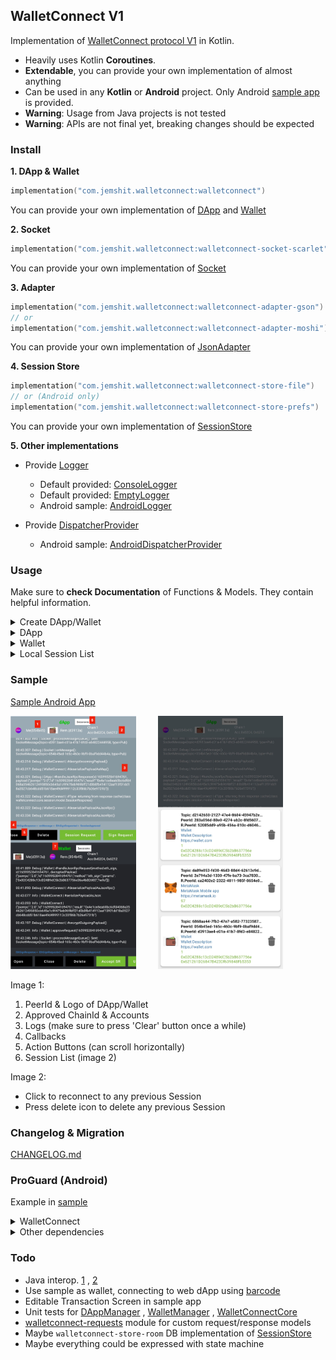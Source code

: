 ## WalletConnect V1

Implementation of [WalletConnect protocol V1](https://docs.walletconnect.com/tech-spec) in Kotlin.

- Heavily uses Kotlin **Coroutines**.
- **Extendable**, you can provide your own implementation of almost anything
- Can be used in any **Kotlin** or **Android** project. Only Android [sample app](sample) is provided.
- **Warning**: Usage from Java projects is not tested
- **Warning**: APIs are not final yet, breaking changes should be expected

### Install

**1. DApp & Wallet**

```kotlin
implementation("com.jemshit.walletconnect:walletconnect")
```

You can provide your own implementation of [DApp](walletconnect-core/src/main/java/walletconnect/core/DApp.kt)
and [Wallet](walletconnect-core/src/main/java/walletconnect/core/Wallet.kt)

**2. Socket**

```kotlin
implementation("com.jemshit.walletconnect:walletconnect-socket-scarlet")
```

You can provide your own implementation
of [Socket](walletconnect-core/src/main/java/walletconnect/core/socket/Socket.kt)

**3. Adapter**

```kotlin
implementation("com.jemshit.walletconnect:walletconnect-adapter-gson")
// or
implementation("com.jemshit.walletconnect:walletconnect-adapter-moshi")
```

You can provide your own implementation
of [JsonAdapter](walletconnect-core/src/main/java/walletconnect/core/adapter/JsonAdapter.kt)

**4. Session Store**

```kotlin
implementation("com.jemshit.walletconnect:walletconnect-store-file")
// or (Android only)
implementation("com.jemshit.walletconnect:walletconnect-store-prefs")
```

You can provide your own implementation
of [SessionStore](walletconnect-core/src/main/java/walletconnect/core/session_state/SessionStore.kt)

**5. Other implementations**

- Provide [Logger](walletconnect-core/src/main/java/walletconnect/core/util/Logger.kt)
    - Default
      provided: [ConsoleLogger](walletconnect-core/src/main/java/walletconnect/core/util/logger_impl/ConsoleLogger.kt)
    - Default
      provided: [EmptyLogger](walletconnect-core/src/main/java/walletconnect/core/util/logger_impl/EmptyLogger.kt)
    - Android sample: [AndroidLogger](sample/src/main/java/walletconnect/sample/impl/AndroidLogger.kt)

- Provide [DispatcherProvider](walletconnect-core/src/main/java/walletconnect/core/util/DispatcherProvider.kt)
    - Android
      sample: [AndroidDispatcherProvider](sample/src/main/java/walletconnect/sample/impl/AndroidDispatcherProvider.kt)

### Usage

Make sure to **check Documentation** of Functions & Models. They contain helpful information.

<details>
<summary> Create DApp/Wallet </summary>

```kotlin
fun createDApp(sessionStoreName: String)
        : DApp {
    return DAppManager(
            socketFactory = { url -> createSocket(url) },
            sessionStore = createSessionStore(sessionStoreName),
            jsonAdapter = createJsonAdapter(),
            dispatcherProvider,
            logger
    )
}

fun createWallet(sessionStoreName: String)
        : Wallet {
    return WalletManager(
            socketFactory = { url -> createSocket(url) },
            sessionStore = createSessionStore(sessionStoreName),
            jsonAdapter = createJsonAdapter(),
            dispatcherProvider,
            logger
    )
}

fun createSocketService(url: String,
                        lifecycleRegistry: LifecycleRegistry)
        : SocketService {

    // you can ignore this
    val interceptor = HttpLoggingInterceptor().apply {
        level = HttpLoggingInterceptor.Level.HEADERS
    }

    // change depending on your needs
    val okHttpClient = OkHttpClient.Builder()
            .callTimeout(10, TimeUnit.SECONDS)
            .readTimeout(10, TimeUnit.SECONDS)
            .writeTimeout(10, TimeUnit.SECONDS)
            // "https://bridge.walletconnect.org" -> i think BridgeServer responds with "missing or invalid socket data"
            // "https://safe-walletconnect.gnosis.io" -> ping works fine
            .pingInterval(4, TimeUnit.SECONDS)
            .addNetworkInterceptor(interceptor)
            .build()

    val webSocketFactory = okHttpClient.newWebSocketFactory(url)

    // you can use something else instead of Gson, make sure to provide SocketMessageTypeAdapter() & JsonRpcMethodTypeAdapter()
    val gson = GsonBuilder()
            .registerTypeAdapter(SocketMessageType::class.java, SocketMessageTypeAdapter())
            .registerTypeAdapter(JsonRpcMethod::class.java, JsonRpcMethodTypeAdapter())
            .create()

    val scarlet = Scarlet.Builder()
            .webSocketFactory(webSocketFactory)
            .addMessageAdapterFactory(GsonMessageAdapter.Factory(gson))
            .addStreamAdapterFactory(FlowStreamAdapter.Factory)
            .backoffStrategy(ExponentialBackoffStrategy(initialDurationMillis = 1_000L,
                                                        maxDurationMillis = 8_000L))
            .lifecycle(lifecycleRegistry)
            .build()

    return scarlet.create(SocketService::class.java)
}

fun createSocket(url: String)
        : Socket {
    val gson = GsonBuilder()
            .registerTypeAdapter(SocketMessageType::class.java, SocketMessageTypeAdapter())
            .registerTypeAdapter(JsonRpcMethod::class.java, JsonRpcMethodTypeAdapter())
            .create()

    return SocketManager(
            socketServiceFactory = { lifecycleRegistry -> createSocketService(url, lifecycleRegistry) },
            gson,
            dispatcherProvider,
            logger
    )
}

fun createSessionStore(name: String)
        : SessionStore {

    // return anything that implements SessionStore

    //val sharedPrefs = requireContext().applicationContext.getSharedPreferences(name, Context.MODE_PRIVATE)
    //return SharedPrefsSessionStore(
    //        sharedPrefs,
    //        dispatcherProvider,
    //        logger
    //)

    return FileSessionStore(
            File(requireContext().filesDir, "$name.json"),
            dispatcherProvider,
            logger
    )
}

fun createJsonAdapter()
        : JsonAdapter {

    // return anything that implements JsonAdapter. Make sure to provide SocketMessageTypeAdapter() & JsonRpcMethodTypeAdapter()

    //val gson = GsonBuilder()
    //        .registerTypeAdapter(SocketMessageType::class.java, SocketMessageTypeAdapter())
    //        .registerTypeAdapter(JsonRpcMethod::class.java, JsonRpcMethodTypeAdapter())
    //        .serializeNulls()
    //        .create()
    //
    //return GsonAdapter(gson)


    val moshi = Moshi.Builder()
            .add(walletconnect.adapter.moshi.type_adapter.SocketMessageTypeAdapter())
            .add(walletconnect.adapter.moshi.type_adapter.JsonRpcMethodTypeAdapter())
            .addLast(KotlinJsonAdapterFactory())
            .build()
    return MoshiAdapter(moshi)
}
```

</details>

<details>
<summary> DApp </summary>

```kotlin
// Init
val connectionParams = ConnectionParams(
        topic = UUID.randomUUID().toString(), // unique topic = unique session
        version = "1",
        // "https://bridge.walletconnect.org" -> when one peer deletes session while other peer is disconnected, 
        //     other peer never gets that message even after connecting. Also pings in socket is not supported
        bridgeUrl = "https://safe-walletconnect.gnosis.io",
        symmetricKey = "..." // 32 byte (64 char) encryption/decryption key
)

val initialSessionState = InitialSessionState(
        connectionParams,
        myPeerId = UUID.randomUUID().toString(),
        myPeerMeta = PeerMeta(
                name = "DApp",
                url = "https://dapp.com",
                description = "DApp Description",
                icons = listOf("https://www.dapp.com/img/Icon_Logotype_2.png")
        )
)

val dApp: DApp = createDApp(sessionStoreName = "...")

// Open Socket
coroutineScope.launch(dispatcherProvider.io()) {
    // openSocket has blocking calls inside, running outside UI thread might be good idea
    dApp.openSocket(initialSessionState, callback = ::onSessionCallback)
}

// Close Socket
dApp.close(deleteLocal = false, deleteRemote = false)

// Close & Delete Session
dApp.close(deleteLocal = true, deleteRemote = true)

// Session Request
dApp.sendSessionRequest(chainId)

// Sign Request
coroutineScope.launch(dispatcherProvidedr.io()) {
    val ethSign = EthSign(address = "...",
                          message = "...", // raw string for SignType.Sign, hex string for SignType.PersonalSign
                          type = SignType.Sign) // SignType.PersonalSign
    // ethSign.validate()

    val messageId: Long? = dApp.sendRequest(
            method = ethSign.type.toMethod(),
            data = ethSign.toList(),
            itemType = String::class.java
    )
    // You can store Map<messageId, MyCallback>, so when you get response for this messageId in 'onSessionCallback', 
    //  you can invoke corresponding MyCallback
}

// EthSendTransaction Request
// Check sample for sending custom token using SmartContract address. 
// There is also gas estimation API example for Binance Smart Chain
// Check HexByteExtensions.kt for 'toHex' extension on String/Long/Int
fun createTransaction()
        : EthTransaction {
    return EthTransaction(
            from = approvedAddress,
            to = "0x621261D26847B423Df639848Fb53530025a008e8",
            data = "",
            chainId = approvedChainId.toHex(),

            gas = null,
            gasPrice = null,
            gasLimit = null,
            maxFeePerGas = null,
            maxPriorityFeePerGas = null,

            value = "0x" + BigInteger("10000000000000000").toString(16), // 1_000_000_000_000_000_000L.toHex(),
            nonce = null
    )
}

coroutineScope.launch(dispatcherProvidedr.io()) {
    // you can call EthTransaction.validate() before sending
    val messageId: Long? = dApp.sendRequest(
            EthRpcMethod.SendTransaction,
            data = listOf(createTransaction()),
            itemType = EthTransaction::class.java
    )
    // You can store Map<messageId, MyCallback>, so when you get response for this messageId in 'onSessionCallback', 
    //  you can invoke corresponding MyCallback
}

// Custom Request
// check JsonRpcMethod file for list of default provided
coroutineScope.launch(dispatcherProvidedr.io()) {
    val messageId: Long? = dApp.sendRequest(
            CustomRpcMethod("some_method_name"),
            data = listOf(MyClass()),
            itemType = MyClass::class.java
    )
}

// Custom SocketMessage
// 'dApp.sendRequest' uses 'encryptPayloadAndPublish' under the hood, you can use 'encryptPayloadAndPublish' directly

// Other
// dApp.generateMessageId()
// dApp.getInitialSessionState()   // inherited from SessionLifecycle interface
// dApp.disconnectSocket()         // inherited from SessionLifecycle interface
// dApp.reconnectSocket()          // inherited from SessionLifecycle interface

// Callbacks
fun onSessionCallback(callbackData: CallbackData) {
    coroutineScope.launch(dispatcherProvider.ui()) {
        when (callbackData) {
            is SessionCallback -> {
                when (callbackData) {
                    // ...        
                }
            }
            is SocketCallback -> {
                when (callbackData) {
                    // ...
                }
            }
            is RequestCallback -> {
                when (callbackData) {
                    // ...
                }
            }
            is FailureCallback -> {
                // ...
            }
        }
    }
}

// DeepLink to Wallet app
fun triggerDeepLink() {
    val currentSessionState = dApp.getInitialSessionState() ?: return
    try {
        val myIntent = Intent(Intent.ACTION_VIEW, Uri.parse(currentSessionState.connectionParams.toUri()))
        startActivity(myIntent)
    } catch (_: ActivityNotFoundException) {
        Toast
                .makeText(requireContext(),
                          "No application can handle this request. Please install a wallet app",
                          Toast.LENGTH_LONG)
                .show()
    }
}

```

</details>

<details>
<summary> Wallet </summary>

```kotlin
// Init
val connectionParams: ConnectionParams // get through deeplink, QR code ...

val initialSessionState = InitialSessionState(
        connectionParams,
        myPeerId = UUID.randomUUID().toString(),
        myPeerMeta = PeerMeta(
                name = "Wallet",
                url = "https://wallet.com",
                description = "Wallet Description",
                icons = listOf("https://img.favpng.com/1/20/24/wallet-icon-png-favpng-TQrAD3mHXn7Yey6wnt6aa97YF.jpg")
        )
)

val wallet: Wallet = createWallet(sessionStoreName = "...")

// Open Socket
coroutineScope.launch(dispatcherProvider.io()) {
    // openSocket has blocking calls inside, running outside UI thread might be good idea
    wallet.openSocket(initialSessionState, callback = ::onSessionCallback)
}

// Close Socket
wallet.close(deleteLocal = false, deleteRemote = false)

// Close & Delete Session
wallet.close(deleteLocal = true, deleteRemote = true)

// Approve Session Request
wallet.approveSession(chainId = 1, accounts = listOf("0x621261D26847B423Df639848Fb53530025a008e8"))

// Reject Session Request
wallet.rejectSession()

// Update Session
// if 'approved' is false, close() is called internally. Session is deleted from both peers
wallet.updateSession(chainId = 2,
                     accounts = listOf("0x621261D26847B423Df639848Fb53530025a008e8"),
                     approved = true)

// Approve Request
coroutineScope.launch(dispatcherProvidedr.io()) {
    // respond with same messageId!
    wallet.approveRequest(messageId,
                          result = signature, // or anything else
                          resultType = String::class.java)
}

// Reject Request
coroutineScope.launch(dispatcherProvidedr.io()) {
    wallet.rejectRequest(messageId, JsonRpcErrorData())
}

// Custom SocketMessage
// you can use 'encryptPayloadAndPublish' directly to send custom SocketMessage

// Other
// dApp.generateMessageId()
// dApp.getInitialSessionState()   // inherited from SessionLifecycle interface
// dApp.disconnectSocket()         // inherited from SessionLifecycle interface
// dApp.reconnectSocket()          // inherited from SessionLifecycle interface

// Callbacks
fun onSessionCallback(callbackData: CallbackData) {
    coroutineScope.launch(dispatcherProvider.ui()) {
        when (callbackData) {
            is SessionCallback -> {
                when (callbackData) {
                    // ...        
                }
            }
            is SocketCallback -> {
                when (callbackData) {
                    // ...
                }
            }
            is RequestCallback -> {
                when (callbackData) {
                    // ...
                }
            }
            is FailureCallback -> {
                // ...
            }
        }
    }
}

```

</details>

<details>
<summary>Local Session List</summary>

```kotlin
// obtain same sessionStore used for DApp/Wallet
val sessionStore = return FileSessionStore(
        File(requireContext().filesDir, "$name.json"),
        dispatcherProvider,
        logger
)

// one-time list
coroutineScope.launch(dispatcherProvider.io()) {
    val sessionList: List? = sessionStore.getAll()
}

// list as hot flow
sessionStore.getAllAsFlow()
        .onEach {}
        .catch {}
        .launchIn(coroutineScope)

// Check SessionStore for other methods

```

</details>

### Sample

[Sample Android App](sample)

<p>
  <img alt="List" height="405" src="media/sample.png" width="201"/>
&nbsp; &nbsp; &nbsp; &nbsp;
  <img alt="List Error" height="405" src="media/sample_sessions.jpg" width="200"/>
</p>

Image 1:

1. PeerId & Logo of DApp/Wallet
2. Approved ChainId & Accounts
3. Logs (make sure to press 'Clear' button once a while)
4. Callbacks
5. Action Buttons (can scroll horizontally)
6. Session List (image 2)

Image 2:

- Click to reconnect to any previous Session
- Press delete icon to delete any previous Session

### Changelog & Migration

[CHANGELOG.md](CHANGELOG.md)

### ProGuard (Android)

Example in [sample](sample/proguard-rules.pro)

<details>
<summary> WalletConnect </summary>

```proguard
### WalletConnect
-keepclassmembers class walletconnect.core.requests.eth.** {
    public synthetic <methods>;
    <methods>;
    <fields>;
}
-keepclassmembers class walletconnect.core.session.model.** {
    public synthetic <methods>;
    <methods>;
    <fields>;
}
-keepclassmembers class walletconnect.core.session_state.model.** {
    public synthetic <methods>;
    <methods>;
    <fields>;
}
-keepclassmembers class walletconnect.core.socket.model.** {
    public synthetic <methods>;
    <methods>;
    <fields>;
}
```

</details>

<details>
<summary> Other dependencies </summary>

```proguard
### Kotlin
# https://stackoverflow.com/questions/33547643/how-to-use-kotlin-with-proguard
# https://medium.com/@AthorNZ/kotlin-metadata-jackson-and-proguard-f64f51e5ed32
-keepclassmembers class **$WhenMappings {
    <fields>;
}
-keep class kotlin.Metadata { *; }
-keepclassmembers class kotlin.Metadata {
    public <methods>;
}

### Kotlin Coroutine
# Most of volatile fields are updated with AFU and should not be mangled
# ServiceLoader support
-keepnames class kotlinx.coroutines.internal.MainDispatcherFactory {}
-keepnames class kotlinx.coroutines.CoroutineExceptionHandler {}
-keepnames class kotlinx.coroutines.android.AndroidExceptionPreHandler {}
-keepnames class kotlinx.coroutines.android.AndroidDispatcherFactory {}
# Most of volatile fields are updated with AFU and should not be mangled
-keepclassmembernames class kotlinx.** {
    volatile <fields>;
}
# Same story for the standard library's SafeContinuation that also uses AtomicReferenceFieldUpdater
-keepclassmembernames class kotlin.coroutines.SafeContinuation {
    volatile <fields>;
}
-dontwarn kotlinx.atomicfu.**
-dontwarn kotlinx.coroutines.flow.**

-keep class kotlin.Metadata { *; }
-keepclassmembers class kotlin.Metadata {
    public <methods>;
}

### Gson 
# uses generic type information stored in a class file when working with fields. 
# Proguard removes such information by default, so configure it to keep all of it.
-keepattributes Signature
# For using GSON @Expose annotation
-keepattributes *Annotation*
# Gson specific classes
-dontwarn sun.misc.**
#-keep class com.google.gson.stream.** { *; }
# Application classes that will be serialized/deserialized over Gson
-keep class com.google.gson.examples.android.model.** { <fields>; }
# Prevent proguard from stripping interface information from TypeAdapter, TypeAdapterFactory,
# JsonSerializer, JsonDeserializer instances (so they can be used in @JsonAdapter)
-keep class * extends com.google.gson.TypeAdapter
-keep class * implements com.google.gson.TypeAdapterFactory
-keep class * implements com.google.gson.JsonSerializer
-keep class * implements com.google.gson.JsonDeserializer
# Prevent R8 from leaving Data object members always null
-keepclassmembers,allowobfuscation class * {
  @com.google.gson.annotations.SerializedName <fields>;
}

### JSR305
-dontwarn javax.annotation.**

### OkHttp3
-dontwarn okhttp3.**
-dontwarn okio.**
-dontwarn javax.annotation.**
# A resource is loaded with a relative path so the package of this class must be preserved.
-keepnames class okhttp3.internal.publicsuffix.PublicSuffixDatabase
```

</details>

### Todo

- Java interop. [1](https://kotlinlang.org/docs/java-to-kotlin-interop.html)
  , [2](https://www.baeldung.com/kotlin/jvm-annotations)
- Use sample as wallet, connecting to web dApp
  using [barcode](https://github.com/trustwallet/wallet-connect-kotlin/commit/fbb51e74349634a04e001091ec2db2d6e9a5053d)
- Editable Transaction Screen in sample app 
- Unit tests for [DAppManager](walletconnect/src/main/java/walletconnect/DAppManager.kt)
  , [WalletManager](walletconnect/src/main/java/walletconnect/WalletManager.kt)
  , [WalletConnectCore](walletconnect/src/main/java/walletconnect/WalletConnectCore.kt)
- [walletconnect-requests](walletconnect-requests/src/main/java/walletconnect/requests) module for custom
  request/response models
- Maybe `walletconnect-store-room` DB implementation
  of [SessionStore](walletconnect-core/src/main/java/walletconnect/core/session_state/SessionStore.kt)
- Maybe everything could be expressed with state machine